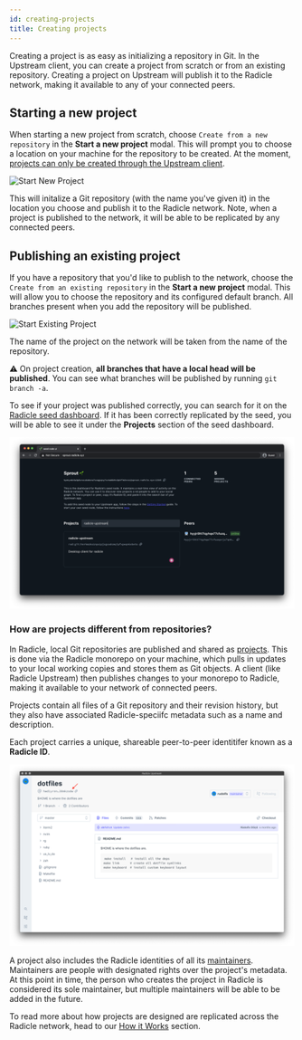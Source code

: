 ```yaml
---
id: creating-projects
title: Creating projects
---
```


Creating a project is as easy as initializing a repository in Git. In the
Upstream client, you can create a project from scratch or from an existing
repository. Creating a project on Upstream will publish it to the Radicle network, making
it available to any of your connected peers.

## Starting a new project

When starting a new project from scratch, choose `Create from a new repository`
in the **Start a new project** modal. This will prompt you to choose a location
on your machine for the repository to be created. At the moment, [projects can
only be created through the Upstream client][fa].

![Start New Project][np]

This will initalize a Git repository (with the name you've given it) in the
location you choose and publish it to the Radicle network. Note, when a project
is published to the network, it will be able to be replicated by any connected
peers.

## Publishing an existing project

If you have a repository that you'd like to publish to the network,
choose the `Create from an existing repository` in the **Start a new project**
modal. This will allow you to choose the repository and its configured default
branch. All branches present when you add the repository will be published.

![Start Existing Project][ep]

The name of the project on the network will be taken from the name of the
repository.

⚠️ On project creation, **all branches that have a local head will be
published**. You can see what branches will be published by running `git branch
-a`.

To see if your project was published correctly, you can search for it on the
[Radicle seed dashboard][sn]. If it has been correctly replicated by the seed,
you will be able to see it under the **Projects** section of the seed dashboard.

![Seed Dashboard Search][ss]

### How are projects different from repositories?

In Radicle, local Git repositories are published and shared as [projects][pr].
This is done via the Radicle monorepo on your machine, which pulls in updates to
your local working copies and stores them as Git objects. A client (like Radicle
Upstream) then publishes changes to your monorepo to Radicle, making it
available to your network of connected peers.

Projects contain all files of a Git repository and their revision history, but
they also have associated Radicle-speciifc metadata such as a name and
description.

Each project carries a unique, shareable peer-to-peer identitifer known as a
**Radicle ID**.

<!-- TODO: REPLACE WITH PATCHES SCREENSHOT -->

![Radicle ID][ri]

A project also includes the Radicle identities of all its [maintainers][ma].
Maintainers are people with designated rights over the project's metadata. At
this point in time, the person who creates the project in Radicle is considered
its sole maintainer, but multiple maintainers will be able to be added in the
future.

To read more about how projects are designed are replicated across the Radicle
network, head to our [How it Works][hw] section.

[fa]: understanding-radicle/faq.md/#when-will-cli-tooling-be-available
[ma]: understanding-radicle/glossary.md/#maintainer
[pr]: understanding-radicle/glossary.md/#project
[hw]: understanding-radicle/how-it-works.md/#git-implementation

[ri]: /img/radicle-id.png
[ss]: /img/seed-dashboard-search.png
[np]: /img/create-new-project-finish.png
[ep]: /img/create-existing-project.png


[sn]: http://sprout.radicle.xyz/
